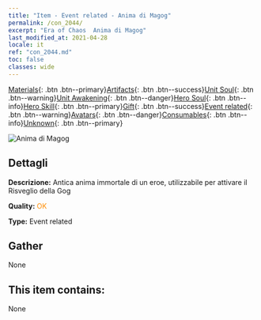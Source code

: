 ```yaml
---
title: "Item - Event related - Anima di Magog"
permalink: /con_2044/
excerpt: "Era of Chaos  Anima di Magog"
last_modified_at: 2021-04-28
locale: it
ref: "con_2044.md"
toc: false
classes: wide
---
```

 [Materials](/ItemsIT/){: .btn .btn--primary}[Artifacts](/ItemsIT/Artifacts/){: .btn .btn--success}[Unit Soul](/ItemsIT/UnitSoul/){: .btn .btn--warning}[Unit Awakening](/ItemsIT/UnitAwakening/){: .btn .btn--danger}[Hero Soul](/ItemsIT/HeroSoul/){: .btn .btn--info}[Hero Skill](/ItemsIT/HeroSkill/){: .btn .btn--primary}[Gift](/ItemsIT/Gift/){: .btn .btn--success}[Event related](/ItemsIT/Events/){: .btn .btn--warning}[Avatars](/ItemsIT/Avatars/){: .btn .btn--danger}[Consumables](/ItemsIT/Consumables/){: .btn .btn--info}[Unknown](/ItemsIT/Unknown/){: .btn .btn--primary}

 ![Anima di Magog](/images/t/juexing_502.png)

## Dettagli
 **Descrizione:** Antica anima immortale di un eroe, utilizzabile per attivare il Risveglio della Gog

 **Quality:** <span style="color: #FF8C00">OK</span>

 **Type:** Event related

## Gather

  None

## This item contains:

  None

